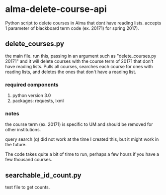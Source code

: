 # alma-delete-course-api

Python script to delete courses in Alma that dont have reading lists. accepts 1 parameter of blackboard term code (ex. 20171) for spring 2017).


## delete_courses.py
the main file. run this, passing in an argument such as "delete_courses.py 20171" and it will delete courses with the course term of 20171 that don't have reading lists. Pulls all courses, searches each course for ones with reading lists, and deletes the ones that don't have a reading list.

### required components
1. python version 3.0
2. packages: requests, lxml

### notes
the course term (ex. 20171) is specific to UM and should be removed for other institutions.

query search (q) did not work at the time I created this, but it might work in the future.

The code takes quite a bit of time to run, perhaps a few hours if you have a few thousand courses.


## searchable_id_count.py
test file to get counts.
